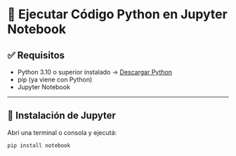 # 📝 Ejecutar Código Python en Jupyter Notebook

## ✅ Requisitos
- Python 3.10 o superior instalado → [Descargar Python](https://www.python.org/)
- pip (ya viene con Python)
- Jupyter Notebook

---

## 🔧 Instalación de Jupyter

Abrí una terminal o consola y ejecutá:

```bash
pip install notebook
